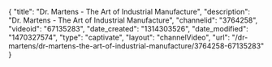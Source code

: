 {
    "title": "Dr. Martens - The Art of Industrial Manufacture",
    "description": "Dr. Martens - The Art of Industrial Manufacture",
    "channelid": "3764258",
    "videoid": "67135283",
    "date_created": "1314303526",
    "date_modified": "1470327574",
    "type": "captivate",
    "layout": "channelVideo",
    "url": "\/dr-martens\/dr-martens-the-art-of-industrial-manufacture\/3764258-67135283"
}